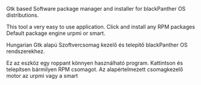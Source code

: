 
Gtk based Software package manager and installer for 
blackPanther OS distributions. 

This tool a very easy to use application. 
Click and install any RPM packages 
Default package engine urpmi or smart.

Hungarian
Gtk alapú Szoftvercsomag kezelő és telepítő blackPanther OS 
rendszerekhez.

Ez az eszköz egy roppant könnyen használható program.
Kattintson és telepítsen bármilyen RPM csomagot.
Az alapértelmezett csomagkezelő motor az urpmi vagy a 
smart
